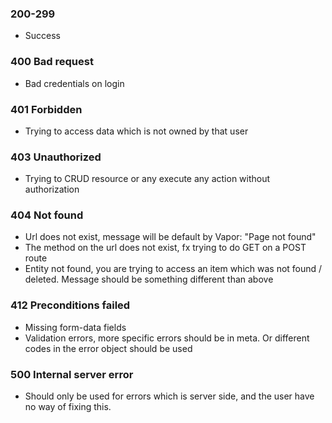### 200-299
 - Success
 
### 400 Bad request
 - Bad credentials on login
 
### 401 Forbidden
 - Trying to access data which is not owned by that user
 
### 403 Unauthorized
 - Trying to CRUD resource or any execute any action without authorization 

### 404 Not found
 - Url does not exist, message will be default by Vapor: "Page not found"
 - The method on the url does not exist, fx trying to do GET on a POST route
 - Entity not found, you are trying to access an item which was not found / deleted. Message should be something different than above
 
 
### 412 Preconditions failed
 - Missing form-data fields
 - Validation errors, more specific errors should be in meta. Or different codes in the error object should be used
 
### 500 Internal server error
 - Should only be used for errors which is server side, and the user have no way of fixing this. 
